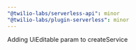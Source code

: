 ```yaml
---
"@twilio-labs/serverless-api": minor
"@twilio-labs/plugin-serverless": minor
---
```


Adding UiEditable param to createService
